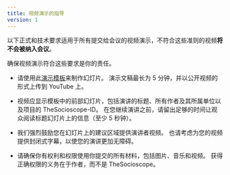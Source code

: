 ```yaml
---
title: 视频演示的指导
version: 1
---
```


以下正式和技术要求适用于所有提交给会议的视频演示，不符合这些准则的视频**将不会被纳入会议**。

确保视频演示符合这些要求是你的责任。

- 请使用此[演示模板](https://docs.google.com/presentation/d/10kOH2ccz0qEpEHrlZEV_tmIJn2Gef_p9MpewNBcooCQ/edit?usp=sharing)来制作幻灯片。 演示文稿最长为 5 分钟，并以公开视频的形式上传到 YouTube 上。

- 视频应显示模板中的前部幻灯片，包括演讲的标题、所有作者及其所属单位以及项目的 TheSocioscope-ID。 在您继续演讲之前，请留出足够的时间让观众阅读标题幻灯片上的信息（至少 5 秒钟）。

- 我们强烈鼓励您在幻灯片上的建议区域提供演讲者视频。 也请考虑为您的视频提供封闭式字幕，以使您的演讲更加无障碍。

- 请确保你有权利和权限使用你提交的所有材料，包括图片、音乐和视频。 获得正确权限的义务在于作者，而不是 TheSocioscope。

<!-- -->
